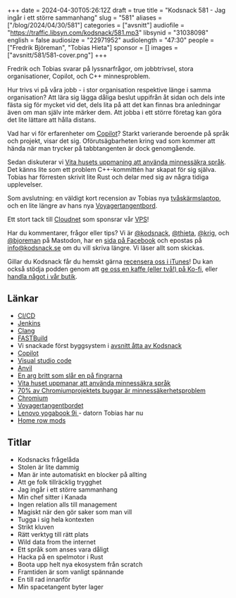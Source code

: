 +++
date = 2024-04-30T05:26:12Z
draft = true
title = "Kodsnack 581 - Jag ingår i ett större sammanhang"
slug = "581"
aliases = ["/blog/2024/04/30/581"]
categories = ["avsnitt"]
audiofile = "https://traffic.libsyn.com/kodsnack/581.mp3"
libsynid = "31038098"
english = false
audiosize = "22971952"
audiolength = "47:30"
people = ["Fredrik Björeman", "Tobias Hieta"]
sponsor = []
images = ["avsnitt/581/581-cover.png"]
+++

Fredrik och Tobias svarar på lyssnarfrågor, om jobbtrivsel, stora organisationer, Copilot, och C++ minnesproblem.

Hur trivs vi på våra jobb - i stor organisation respektive länge i samma organisation? Att lära sig lägga dåliga beslut uppifrån åt sidan och dels inte fästa sig för mycket vid det, dels lita på att det kan finnas bra anledningar även om man själv inte märker dem. Att jobba i ett större företag kan göra det lite lättare att hålla distans.

Vad har vi för erfarenheter om [Copilot](https://en.wikipedia.org/wiki/GitHub_Copilot)? Starkt varierande beroende på språk och projekt, visar det sig. Oförutsägbarheten kring vad som kommer att hända när man trycker på tabbtangenten är dock genomgående.

Sedan diskuterar vi [Vita husets uppmaning att använda minnessäkra språk](https://www.whitehouse.gov/oncd/briefing-room/2024/02/26/memory-safety-statements-of-support/). Det känns lite som ett problem C++-kommittén har skapat för sig själva. Tobias har förresten skrivit lite Rust och delar med sig av några tidiga upplevelser.

Som avslutning: en väldigt kort recension av Tobias nya [tvåskärmslaptop](https://www.theverge.com/23794761/lenovo-yoga-book-9i-review), och en lite längre av hans nya [Voyagertangentbord](https://www.zsa.io/voyager).

Ett stort tack till [Cloudnet](https://www.cloudnet.se) som sponsrar vår [VPS](https://en.wikipedia.org/wiki/Virtual_private_server)!

Har du kommentarer, frågor eller tips? Vi är [@kodsnack](https://social.podsnack.se/@kodsnack), [@thieta](https://6510.nu/@thieta), [@krig](https://6510.nu/@krig), och [@bjoreman](https://toot.cafe/@bjoreman) på Mastodon, har en [sida på Facebook](https://www.facebook.com/) och epostas på [info@kodsnack.se](mailto:info@kodsnack.se) om du vill skriva längre. Vi läser allt som skickas.

Gillar du Kodsnack får du hemskt gärna [recensera oss i iTunes](https://itunes.apple.com/se/podcast/kodsnack/id561631498?l=en)! Du kan också stödja podden genom att <a href="https://ko-fi.com/kodsnack" rel="payment">ge oss en kaffe (eller två!) på Ko-fi</a>, eller [handla något i vår butik](https://shop.spreadshirt.se/kodsnack/).

## Länkar
* [CI/CD](https://en.wikipedia.org/wiki/CI/CD)
* [Jenkins](https://en.wikipedia.org/wiki/Jenkins_%28software%29)
* [Clang](https://en.wikipedia.org/wiki/Clang)
* [FASTBuild](https://www.fastbuild.org/docs/features.html)
* Vi snackade först byggsystem i [avsnitt åtta av Kodsnack](https://kodsnack.se/8/)
* [Copilot](https://en.wikipedia.org/wiki/GitHub_Copilot)
* [Visual studio code](https://en.wikipedia.org/wiki/Visual_Studio_Code)
* [Anvil](https://en.wikipedia.org/wiki/Ubisoft_Anvil)
* [En arg britt som slår en på fingrarna](https://kodsnack.se/84/)
* [Vita huset uppmanar att använda minnessäkra språk](https://www.whitehouse.gov/oncd/briefing-room/2024/02/26/memory-safety-statements-of-support/)
* [70% av Chromiumprojektets buggar är minnessäkerhetsproblem](https://www.chromium.org/Home/chromium-security/memory-safety/)
* [Chromium](https://en.wikipedia.org/wiki/Chromium_%28web_browser%29)
* [Voyagertangentbordet](https://www.zsa.io/voyager)
* [Lenovo yogabook 9i ](https://www.theverge.com/23794761/lenovo-yoga-book-9i-review)- datorn Tobias har nu
* [Home row mods](https://precondition.github.io/home-row-mods)

## Titlar
* Kodsnacks frågelåda
* Stolen är lite dammig
* Man är inte automatiskt en blocker på allting
* Att ge folk tillräcklig trygghet
* Jag ingår i ett större sammanhang
* Min chef sitter i Kanada
* Ingen relation alls till management
* Magiskt när den gör saker som man vill
* Tugga i sig hela kontexten
* Strikt kluven
* Rätt verktyg till rätt plats
* Wild data from the internet
* Ett språk som anses vara dåligt
* Hacka på en spelmotor i Rust
* Boota upp helt nya ekosystem från scratch
* Framtiden är som vanligt spännande
* En till rad innanför
* Min spacetangent byter lager